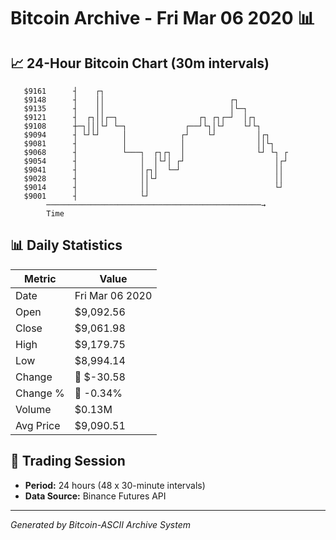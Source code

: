 # Bitcoin Archive - Fri Mar 06 2020 📊

## 📈 24-Hour Bitcoin Chart (30m intervals)

```
   $9161      ┤    ┌┐                                          
   $9148      ┤    ││                            ┌┐            
   $9135      ┤    ││                            │└─┐          
   $9121      ┤  ┌┐││┌─┐                  ┌┐ ┌┐┌─┘  │┌┐        
   $9108      ┼─┐│││└┘ └─┐             ┌──┘└┐│└┘    └┘└┐       
   $9094      ┤ └┘└┘     │            ┌┘    └┘         │┌┐     
   $9081      ┤          │            │                ││└┐    
   $9068      ┤          └───┐  ┌┐┌┐  │                └┘ └┐ ┌ 
   $9054      ┤              │  │└┘│ ┌┘                    │┌┘ 
   $9041      ┤              │┌┐│  └─┘                     ││  
   $9028      ┤              ││└┘                          ││  
   $9014      ┤              ││                            └┘  
   $9001      ┤              └┘                                
        ────────────────────────────────────────────────→
        Time
```

## 📊 Daily Statistics

| Metric | Value |
|--------|-------|
| Date | Fri Mar 06 2020 |
| Open | $9,092.56 |
| Close | $9,061.98 |
| High | $9,179.75 |
| Low | $8,994.14 |
| Change | 🔴 $-30.58 |
| Change % | 🔴 -0.34% |
| Volume | $0.13M |
| Avg Price | $9,090.51 |

## 📅 Trading Session

- **Period:** 24 hours (48 x 30-minute intervals)
- **Data Source:** Binance Futures API

---
*Generated by Bitcoin-ASCII Archive System*
